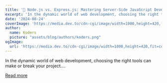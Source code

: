 ```yaml
---
title: '🚀 Node.js vs. Express.js: Mastering Server-Side JavaScript Development'
excerpt: 'In the dynamic world of web development, choosing the right tools can make or break your project....'
date: '2024-08-24'
coverImage: 'https://media.dev.to/cdn-cgi/image/width=1000,height=420,fit=cover,gravity=auto,format=auto/https%3A%2F%2Fdev-to-uploads.s3.amazonaws.com%2Fuploads%2Farticles%2F5onylpgkqmghko5cpu3x.jpg'
author:
  name: Koders
  picture: "assets/blog/authors/koders.png"
ogImage:
  url: 'https://media.dev.to/cdn-cgi/image/width=1000,height=420,fit=cover,gravity=auto,format=auto/https%3A%2F%2Fdev-to-uploads.s3.amazonaws.com%2Fuploads%2Farticles%2F5onylpgkqmghko5cpu3x.jpg'
---
```


In the dynamic world of web development, choosing the right tools can make or break your project....

[Read more](https://dev.to/fullstackdevelper/nodejs-vs-expressjs-mastering-server-side-javascript-development-4on9)
